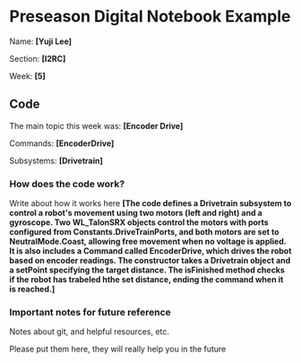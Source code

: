 # Preseason Digital Notebook Example
Name: **[Yuji Lee]**

Section: **[I2RC]**

Week: **[5]**


## Code

The main topic this week was: **[Encoder Drive]**

Commands: **[EncoderDrive]**

Subsystems: **[Drivetrain]**

### How does the code work?
Write about how it works here
**[The code defines a Drivetrain subsystem to control a robot's movement using two motors (left and right) and a gyroscope. Two WL_TalonSRX objects control the motors with ports configured from Constants.DriveTrainPorts, and both motors are set to NeutralMode.Coast, allowing free movement when no voltage is applied. It is also includes a Command called EncoderDrive, which drives the robot based on encoder readings. The constructor takes a Drivetrain object and a setPoint specifying the target distance. The isFinished method checks if the robot has trabeled hthe set distance, ending the command when it is reached.]**


### Important notes for future reference
Notes about git, and helpful resources, etc. 

Please put them here, they will really help you in the future 